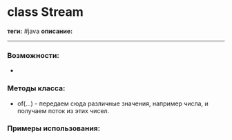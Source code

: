 # class Stream
**теги:** #java
**описание:** 

---
### Возможности:
- 
### Методы класса:
- of(...) - передаем сюда различные значения, например числа, и получаем поток из этих чисел.

### Примеры использования:
